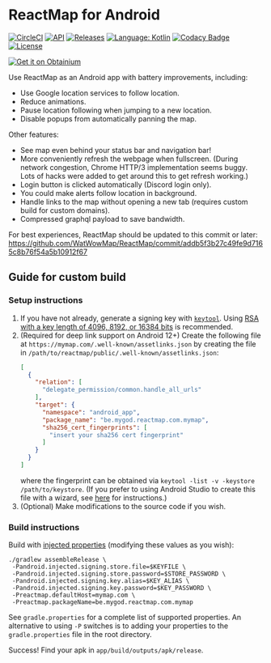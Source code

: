 # ReactMap for Android

[![CircleCI](https://circleci.com/gh/Mygod/reactmap-android.svg?style=shield)](https://circleci.com/gh/Mygod/reactmap-android)
[![API](https://img.shields.io/badge/API-26%2B-brightgreen.svg?style=flat)](https://android-arsenal.com/api?level=26)
[![Releases](https://img.shields.io/github/downloads/Mygod/reactmap-android/total.svg)](https://github.com/Mygod/reactmap-android/releases)
[![Language: Kotlin](https://img.shields.io/github/languages/top/Mygod/reactmap-android.svg)](https://github.com/Mygod/reactmap-android/search?l=kotlin)
[![Codacy Badge](https://app.codacy.com/project/badge/Grade/58a48b28278d46edad1b5c82bf648607)](https://app.codacy.com/gh/Mygod/reactmap-android/dashboard?utm_source=gh&utm_medium=referral&utm_content=&utm_campaign=Badge_grade)
[![License](https://img.shields.io/github/license/Mygod/reactmap-android.svg)](LICENSE)

[![Get it on Obtainium](https://github.com/ImranR98/Obtainium/blob/main/assets/graphics/badge_obtainium.png)](https://apps.obtainium.imranr.dev/redirect?r=obtainium://add/https://github.com/Mygod/reactmap-android)

Use ReactMap as an Android app with battery improvements, including:

* Use Google location services to follow location.
* Reduce animations.
* Pause location following when jumping to a new location.
* Disable popups from automatically panning the map.

Other features:

* See map even behind your status bar and navigation bar!
* More conveniently refresh the webpage when fullscreen. (During network congestion, Chrome HTTP/3 implementation seems buggy. Lots of hacks were added to get around this to get refresh working.)
* Login button is clicked automatically (Discord login only).
* You could make alerts follow location in background.
* Handle links to the map without opening a new tab (requires custom build for custom domains).
* Compressed graphql payload to save bandwidth.

For best experiences, ReactMap should be updated to this commit or later:
https://github.com/WatWowMap/ReactMap/commit/addb5f3b27c49fe9d7165c8b76f54a5b10912f67

## Guide for custom build

### Setup instructions

1. If you have not already, generate a signing key with [`keytool`](https://developer.android.com/build/building-cmdline#sign_cmdline).
   Using [RSA with a key length of 4096, 8192, or 16384 bits](https://github.com/google/bundletool/blob/0b9149c283e2df73850da670f2130a732639283d/src/main/java/com/android/tools/build/bundletool/commands/AddTransparencyCommand.java#L97) is recommended.
2. (Required for deep link support on Android 12+) Create the following file at `https://mymap.com/.well-known/assetlinks.json` by creating the file in `/path/to/reactmap/public/.well-known/assetlinks.json`:
   ```json
   [
     {
       "relation": [
         "delegate_permission/common.handle_all_urls"
       ],
       "target": {
         "namespace": "android_app",
         "package_name": "be.mygod.reactmap.com.mymap",
         "sha256_cert_fingerprints": [
           "insert your sha256 cert fingerprint"
         ]
       }
     }
   ]
   ```
   where the fingerprint can be obtained via `keytool -list -v -keystore /path/to/keystore`.
   (If you prefer to using Android Studio to create this file with a wizard, see [here](https://developer.android.com/studio/write/app-link-indexing#associatesite) for instructions.)
3. (Optional) Make modifications to the source code if you wish.

### Build instructions

Build with [injected properties](https://stackoverflow.com/a/47356720/2245107) (modifying these values as you wish):
```
./gradlew assembleRelease \
 -Pandroid.injected.signing.store.file=$KEYFILE \
 -Pandroid.injected.signing.store.password=$STORE_PASSWORD \
 -Pandroid.injected.signing.key.alias=$KEY_ALIAS \
 -Pandroid.injected.signing.key.password=$KEY_PASSWORD \
 -Preactmap.defaultHost=mymap.com \
 -Preactmap.packageName=be.mygod.reactmap.com.mymap
```

See `gradle.properties` for a complete list of supported properties.
An alternative to using `-P` switches is to adding your properties to the `gradle.properties` file in the root directory.

Success! Find your apk in `app/build/outputs/apk/release`.
